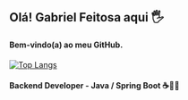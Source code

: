 ## Olá! Gabriel Feitosa aqui 🖐
#### Bem-vindo(a) ao meu GitHub.

[![Top Langs](https://github-readme-stats.vercel.app/api/top-langs/?username=gabrielftsa)](https://github.com/anuraghazra/github-readme-stats)

#### Backend Developer - Java / Spring Boot ☕👨‍💻

